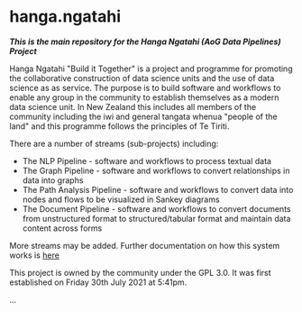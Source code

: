 # hanga.ngatahi
***This is the main repository for the Hanga Ngatahi (AoG Data Pipelines) Project***

Hanga Ngatahi "Build it Together" is a project and programme for promoting the collaborative construction of data science units and the use of data science as as service.
The purpose is to build software and workflows to enable any group in the community to establish themselves as a modern data science unit. In New Zealand this includes all members of the community including the iwi and general tangata whenua "people of the land" and this programme follows the principles of Te Tiriti.

There are a number of streams (sub-projects) including:

- The NLP Pipeline - software and workflows to process textual data
- The Graph Pipeline - software and workflows to convert relationships in data into graphs
- The Path Analysis Pipeline - software and workflows to convert data into nodes and flows to be visualized in Sankey diagrams
- The Document Pipeline - software and workflows to convert documents from unstructured format to structured/tabular format and maintain data content across forms

More streams may be added. Further documentation on how this system works is [here](how.it.works.md)

This project is owned by the community under the GPL 3.0. It was first established on Friday 30th July 2021 at 5:41pm.


...
